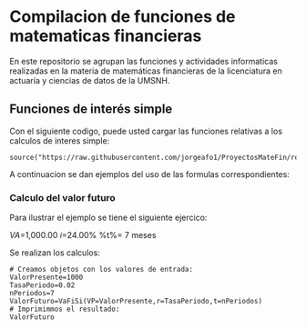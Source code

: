 # Compilacion de funciones de matematicas financieras 

En este repositorio se agrupan las funciones y actividades informaticas realizadas en la materia de matemáticas financieras de la licenciatura en actuaría y ciencias de datos de la UMSNH.

## Funciones de interés simple 

Con el siguiente codigo, puede usted cargar las funciones relativas a los calculos de interes simple:


```{r}
source("https://raw.githubusercontent.com/jorgeafo1/ProyectosMateFin/refs/heads/main/VF.R")
```

A continuacion se dan ejemplos del uso de las formulas correspondientes:

### Calculo del valor futuro

Para ilustrar el ejemplo se tiene el siguiente ejercico:

$VA$=1,000.00
$i$=24.00%
%t%= 7 meses 

Se realizan los calculos:

```{r}
# Creamos objetos con los valores de entrada:
ValorPresente=1000
TasaPeriodo=0.02
nPeriodos=7
ValorFuturo=VaFiSi(VP=ValorPresente,r=TasaPeriodo,t=nPeriodos)
# Imprimimmos el resultado: 
ValorFuturo
```

